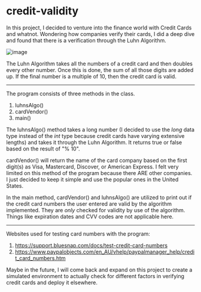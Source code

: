 # credit-validity

In this project, I decided to venture into the finance world with Credit Cards and whatnot.
Wondering how companies verify their cards, I did a deep dive and found that there is a verification
through the Luhn Algorithm. 

![image](https://github.com/gl0rpse/credit-validity/assets/123853802/ab891b51-de07-4338-9993-9a5ef11388e5)

The Luhn Algorithm takes all the numbers of a credit card and then doubles every other number.
Once this is done, the sum of all those digits are added up. If the final number is a multiple of 10,
then the credit card is valid.
______________________________________________________________________________________________________

The program consists of three methods in the class.
  1) luhnsAlgo()
  2) cardVendor()
  3) main()

The luhnsAlgo() method takes a long number (I decided to use the *long* data type instead of the *int* type because credit cards 
have varying extensive lengths) and takes it through the Luhn Algorithm. It returns true or false based on the result of "% 10".

cardVendor() will return the name of the card company based on the first digit(s) as Visa, Mastercard, Discover, or American Express. I felt very limited on
this method of the program because there ARE other companies. I just decided to keep it simple and use the popular ones in the United States.

In the main method, cardVendor() and luhnsAlgo() are utilized to print out if the credit card numbers the user entered are valid by the algorithm implemented.
They are *only* checked for validity by use of the algorithm. Things like expiration dates and CVV codes are not applicable here.
_____________________________________________________________________________________________________________________________________________________________________
Websites used for testing card numbers with the program:
  1) https://support.bluesnap.com/docs/test-credit-card-numbers
  2) https://www.paypalobjects.com/en_AU/vhelp/paypalmanager_help/credit_card_numbers.htm



Maybe in the future, I will come back and expand on this project to create a simulated environment to actually check for different factors in verifying credit cards and deploy it elsewhere.
